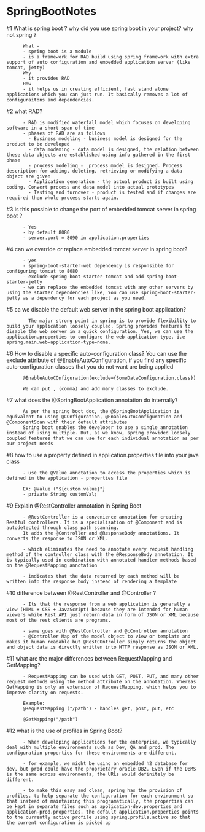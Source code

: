 # SpringBootNotes

#1 What is spring boot ? why did you use spring boot in your project? why not spring ?

          What - 
          - spring boot is a module
          - is a framework for RAD build using spring framework with extra support of auto configuration and embedded application server (like tomcat, jetty)
          Why
          - it provides RAD
          How
          - it helps us in creating efficient, fast stand alone applications which you can just run. It basically removes a lot of configuraitons and dependencies. 

#2 what RAD?

          - RAD is modified waterfall model which focuses on developing software in a short span of time
          - phases of RAD are as follows
            - Business modeling - business model is designed for the product to be developed
            - data modeming - data model is designed, the relation between these data objects are established using info gathered in the first phase
            - process modeling -  process model is designed. Process description for adding, deleting, retrieving or modifying a data object are given
            - Application generation - the actual product is built using coding. Convert process and data model into actual prototypes
            - Testing and turnover - product is tested and if changes are required then whole process starts again.
            
#3 is this possible to change the port of embedded tomcat server in spring boot ?

          - Yes
          - by default 8080
          - server.port = 8090 in application.properties

#4 can we override or replace embedded tomcat server in spring boot?

          - yes
          - spring-boot-starter-web dependency is responsible for configuring tomcat to 8080
          - exclude spring-boot-starter-tomcat and add spring-boot-starter-jetty
          - we can replace the embedded tomcat with any other servers by using the starter dependencies like, You can use spring-boot-starter-jetty as a dependency for each project as you need.

#5 ca we disable the default web server in the spring boot application?

            The major strong point in spring is to provide flexibility to build your application loosely coupled. Spring provides features to disable the web server in a quick configuration. Yes, we can use the application.properties to configure the web application type. i.e spring.main.web-application-type=none.


#6 How to disable a specific auto-configuration class?
          You can use the exclude attribute of @EnableAutoConfiguration, if you find any specific auto-configuration classes that you do not want are being applied

          @EnableAutoCOnfiguration(exclude={SomeDataConfiguration.class})

          We can put , (comma) and add many classes to exclude.


#7 what does the @SpringBootApplication annotation do internally?

          As per the spring boot doc, the @SpringBootApplication is equivalent to using @COnfiguration, @EnableAutoConfiguration and @ComponentScan with their default attributes
          Spring boot enables the developer to use a single annotation instead of using multiple. But, as we know, spring provided loosely coupled features that we can use for each individual annotation as per our project needs


#8 how to use a property defined in application.properties file into your java class

          - use the @Value annotation to access the properties which is defined in the application - properties file

          EX: @Value ("${custom.value}"}
          - private String customVal;

#9 Explain @RestController annotation in Spring Boot

          - @RestController is a convenience annotation for creating Restful controllers. It is a specialisation of @Component and is autodetected through class path scanning. 
          It adds the @Controller and @ResponseBody annotations. It converts the response to JSON or XML.

          - which eliminates the need to annotate every request handling method of the controller class with the @ResponseBody annotation. It is typically used in combination with annotated handler methods based on the @RequestMapping annotation

          - indicates that the data returned by each method will be written into the response body instead of rendering a template

#10 difference between @RestController and @Controller ?

          - Its that the response from a web application is generally a view (HTML + CSS + JavaScript) because they are intended for human viewers while Rest API just return data in form of JSON or XML because most of the rest clients are programs.

          - same goes with @RestController and @cController annotation
          - @Controller Map of the model object to view or template and makes it human readable but @RestCOntroller simply returns the object and object data is directly written into HTTP response as JSON or XML.

#11 what are the major differences between RequestMapping and GetMapping?

          - RequestMapping can be used with GET, POST, PUT, and many other request methods using the method attribute on the annotation. Whereas GetMapping is only an extension of RequestMapping, which helps you to improve clarity on requests.

          Example:
          @RequestMapping ("/path") - handles get, post, put, etc

          @GetMapping("/path")

#12 what is the use of profiles in Spring Boot?

          - When developing applications for the enterprise, we typically deal with multiple environments such as Dev, QA and prod. The configuration properties for these environments are different.

          - for example, we might be using an embedded h2 database for dev, but prod could have the proprietary oracle DB2. Even if the DBMS is the same across environments, the URLs would definitely be different.

          - to make this easy and clean, spring has the provision of profiles. to help separate the configuration for each environment so that instead of maintaining this programatically, the properties can be kept in separate files such as application-dev.properties and application-prod.properties. the default application.properties points to the currently active profile using spring.profils.active so that the current configuration is picked up













